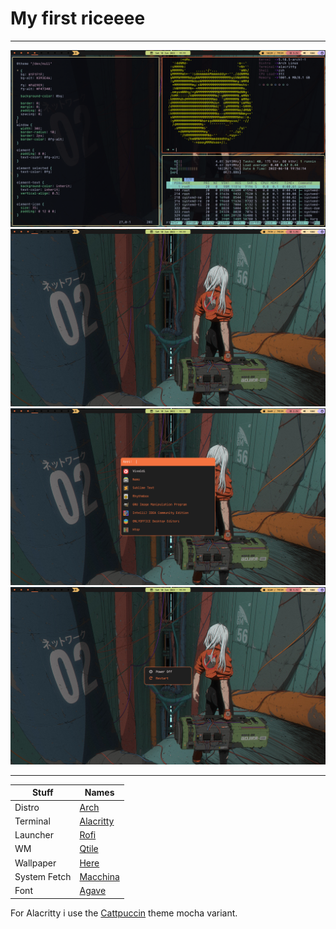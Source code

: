 # My first riceeee
---

![alt text](/screenshots/Desktop.png "Screen shot")
![alt text](/screenshots/Desktop2.png "Screen shot")
![alt text](/screenshots/RofiDrun.png "Screen shot")
![alt text](/screenshots/RofiPowermenu.png "Screen shot")


---

|Stuff      	|	Names		|
|---------------|---------------|
|Distro			| [Arch](https://wiki.archlinux.org/title/Arch_Linux)|
|Terminal		| [Alacritty](https://github.com/alacritty/alacritty)|
|Launcher		| [Rofi](https://github.com/davatorium/rofi)|
|WM				| [Qtile](https://github.com/qtile/qtile)|
|Wallpaper		| [Here](https://wallhaven.cc/w/3kz963)|
|System Fetch	| [Macchina](https://github.com/Macchina-CLI/macchina)|
|Font         | [Agave](https://github.com/blobject/agave)|


For Alacritty i use the [Cattpuccin](https://github.com/catppuccin/alacritty) theme mocha variant.
